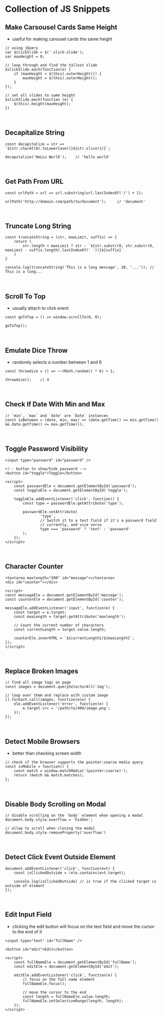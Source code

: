 # Collection of JS Snippets

## Make Carsousel Cards Same Height
- useful for making carousel cards the same height
```
// using jQuery
var $slickSlide = $('.slick-slide');
var maxHeight = 0;

// loop through and find the tallest slide
$slickSlide.each(function(e) {
	if (maxHeight < $(this).outerHeight()) {
		maxHeight = $(this).outerHeight();
	}
});

// set all slides to same height
$slickSlide.each(function (e) {
	$(this).height(maxHeight);
})
```
<br>

## Decapitalize String
```
const decapitalize = str => `${str.charAt(0).toLowerCase()}${str.slice(1)}`;

decapitalize('HeLLo WorlD');    // 'hello world'
```
<br>

## Get Path From URL
```
const urlPath = url => url.substring(url.lastIndexOf('/') + 1);

urlPath('http://domain.com/path/to/document');     // 'document'
```
<br>

## Truncate Long String
```
const truncateString = (str, maxLimit, suffix) => {
	return (
		str.length < maxLimit ? str : `${str.substr(0, str.substr(0, maxLimit - suffix.length).lastIndexOf(' '))}${suffix}`
	)
}

console.log(truncateString('This is a long message', 20, '...')); // This is a long...
```
<br>

## Scroll To Top
- usually attach to click event
```
const goToTop = () => window.scrollTo(0, 0);

goToTop();
```
<br>

## Emulate Dice Throw
- randomly selects a number between 1 and 6
```
const throwdice = () => ~~(Math.random() * 6) + 1;

throwdice();    // 4
```
<br>

## Check If Date With Min and Max
```
// `min`, `max` and `date` are `Date` instances
const isBetween = (date, min, max) => (date.getTime() >= min.getTime() && date.getTime() <= max.getTime());
```
<br>

## Toggle Password Visibility
```
<input type="password" id="password" />

<!-- button to show/hide password -->
<button id="toggle">Toggle</button>

<script>
	const passwordEle = document.getElementById('password');
	const toggleEle = document.getElementById('toggle');

	toggleEle.addEventListener('click', function() {
		const type = passwordEle.getAttribute('type');

		passwordEle.setAttribute(
				'type',
				// Switch it to a text field if it's a password field
				// currently, and vice versa
				type === 'password' ? 'text' : 'password'
		);
	});
</script>
```
<br>

## Character Counter
```
<textarea maxlength="200" id="message"></textarea>
<div id="counter"></div>

<script>
const messageEle = document.getElementById('message');
const counterEle = document.getElementById('counter');

messageEle.addEventListener('input', function(e) {
	const target = e.target;
	const maxLength = target.getAttribute('maxlength');

	// Count the current number of characters
	const currentLength = target.value.length;

	counterEle.innerHTML = `${currentLength}/${maxLength}`;
});
</script>
```
<br>

## Replace Broken Images
```
// find all image tags on page
const images = document.querySelectorAll('img');

// loop over them and replace with custom image
[].forEach.call(images, function(ele) {
	ele.addEventListener('error', function(e) {
		e.target.src = '/path/to/404/image.png';
	});
});
```
<br>

## Detect Mobile Browsers
- better than checking screen width
```
// check if the browser supports the pointer:coarse media query
const isMobile = function() {
	const match = window.matchMedia('(pointer:coarse)');
	return (match && match.matches);
};
```
<br>

## Disable Body Scrolling on Modal
```
// disable scrolling on the `body` element when opening a modal
document.body.style.overflow = 'hidden';

// allow to scroll when closing the modal
document.body.style.removeProperty('overflow')
```
<br>

## Detect Click Event Outside Element
```
document.addEventListener('click', function(evt) {
	const isClickedOutside = !ele.contains(evt.target);

	console.log(isClickedOutside) // is true if the clicked target is outside of element
});
```
<br>

## Edit Input Field
- clicking the edit button will focus on the text field and move the cursor to the end of it
```
<input type="text" id="fullName" />

<button id="edit">Edit</button>

<script>
	const fullNameEle = document.getElementById('fullName');
	const editEle = document.getElementById('edit');

	editEle.addEventListener('click', function(e) {
		// focus on the full name element
		fullNameEle.focus();

		// move the cursor to the end
		const length = fullNameEle.value.length;
		fullNameEle.setSelectionRange(length, length);
	});
</script>
```
<br>
